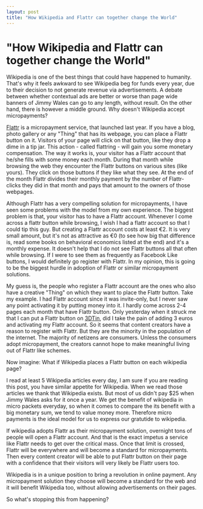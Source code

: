 ```yaml
---
layout: post
title: "How Wikipedia and Flattr can together change the World"
---
```

"How Wikipedia and Flattr can together change the World"
===
Wikipedia is one of the best things that could have happened to humanity. That's why it feels awkward to see Wikipedia beg for funds every year, due to their decision to not generate revenue via advertisements. A debate between whether contextual ads are better or worse than page wide banners of Jimmy Wales can go to any length, without result. On the other hand, there is however a middle ground. Why doesn't Wikipedia accept micropayments?  
  
[Flattr][0] is a micropayment service, that launched last year. If you have a blog, photo gallery or any "Thing" that has its webpage, you can place a Flattr button on it. Visitors of your page will click on that button, like they drop a dime in a tip jar. This action - called flattring - will gain you some monetary compensation. The way it works is, your visitor has a Flattr account that he/she fills with some money each month. During that month while browsing the web they encounter the Flattr buttons on various sites (like yours). They click on those buttons if they like what they see. At the end of the month Flattr divides their monthly payment by the number of Flattr-clicks they did in that month and pays that amount to the owners of those webpages.  
  
Although Flattr has a very compelling solution for micropayments, I have seen some problems with the model from my own experience. The biggest problem is that, your visitor has to have a Flattr account. Whenever I come across a flattr button while browsing, I wish I had a flattr account so that I could tip this guy. But creating a Flattr account costs at least €2\. It is very small amount, but it's not as attractive as €0 (to see how big that difference is, read some books on behavioral economics listed at the end) and it's a monthly expense. It doesn't help that I do not see Flattr buttons all that often while browsing. If I were to see them as frequently as Facebook Like buttons, I would definitely go register with Flattr. In my opinion, this is going to be the biggest hurdle in adoption of Flattr or similar micropayment solutions.  
  
My guess is, the people who register a Flattr account are the ones who also have a creative "Thing" on which they want to place the Flattr button. Take my example. I had Flattr account since it was invite-only, but I never saw any point activating it by putting money into it. I hardly come across 2-4 pages each month that have Flattr button. Only yesterday when it struck me that I can put a Flattr button on [3DTin][1], did I take the pain of adding 3 euros and activating my Flattr account. So it seems that content creators have a reason to register with Flattr. But they are the minority in the population of the internet. The majority of netizens are consumers. Unless the consumers adopt micropayment, the creators cannot hope to make meaningful living out of Flattr like schemes.  
  
Now imagine: What if Wikipedia places a Flattr button on each wikipedia page?  
  
I read at least 5 Wikipedia articles every day, I am sure if you are reading this post, you have similar appetite for Wikipedia. When we read those articles we thank that Wikipedia exists. But most of us didn't pay $25 when Jimmy Wales asks for it once a year. We get the benefit of wikipedia in micro packets everyday, so when it comes to compare the its benefit with a big monetary sum, we tend to value money more. Therefore micro payments is the ideal model for us to express our gratutide to wikipedia.  
  
If wikipedia adopts Flattr as their micropayment solution, overnight tons of people will open a Flattr account. And that is the exact impetus a service like Flattr needs to get over the critical mass. Once that limit is crossed, Flattr will be everywhere and will become a standard for micropayments. Then every content creator will be able to put Flattr button on their page with a confidence that their visitors will very likely be Flattr users too.  
  
Wikipedia is in a unique position to bring a revolution in online payment. Any micropayment solution they choose will become a standard for the web and it will benefit Wikipedia too, without allowing advertisements on their pages.  
  
So what's stopping this from happening?  
  


[0]: https://flattr.com/
[1]: http://www.3dtin.com/
